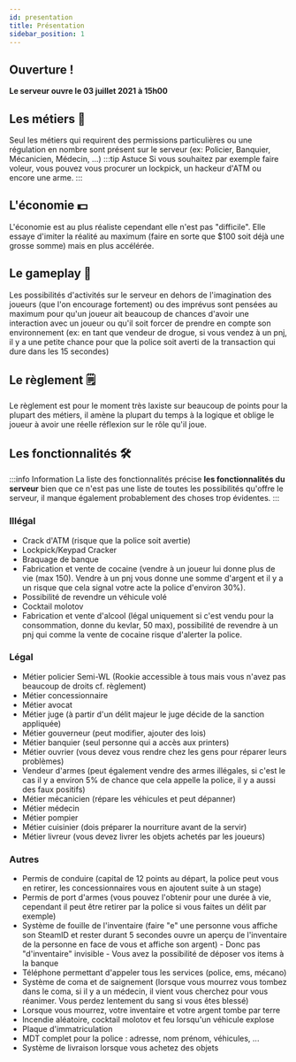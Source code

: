 ```yaml
---
id: presentation
title: Présentation
sidebar_position: 1
---
```

## Ouverture !
**Le serveur ouvre le 03 juillet 2021 à 15h00**

## Les métiers 👔
Seul les métiers qui requirent des permissions particulières ou une régulation en nombre sont présent sur le serveur (ex: Policier, Banquier, Mécanicien, Médecin, ...) 
:::tip Astuce
Si vous souhaitez par exemple faire voleur, vous pouvez vous procurer un lockpick, un hackeur d'ATM ou encore une arme.
:::
## L'économie 💵
L'économie est au plus réaliste cependant elle n'est pas "difficile". Elle essaye d'imiter la réalité au maximum (faire en sorte que $100 soit déjà une grosse somme) mais en plus accélérée.
## Le gameplay 🏹
Les possibilités d'activités sur le serveur en dehors de l'imagination des joueurs (que l'on encourage fortement) ou des imprévus sont pensées au maximum pour qu'un joueur ait beaucoup de chances d'avoir une interaction avec un joueur ou qu'il soit forcer de prendre en compte son environnement (ex: en tant que vendeur de drogue, si vous vendez à un pnj, il y a une petite chance pour que la police soit averti de la transaction qui dure dans les 15 secondes)
## Le règlement 🗒
Le règlement est pour le moment très laxiste sur beaucoup de points pour la plupart des métiers, il amène la plupart du temps à la logique et oblige le joueur à avoir une réelle réflexion sur le rôle qu'il joue.
## Les fonctionnalités 🛠
:::info Information
La liste des fonctionnalités précise **les fonctionnalités du serveur** bien que ce n'est pas une liste de toutes les possibilités qu'offre le serveur, il manque également probablement des choses trop évidentes.
:::
### Illégal
- Crack d'ATM (risque que la police soit avertie)
- Lockpick/Keypad Cracker
- Braquage de banque
- Fabrication et vente de cocaine (vendre à un joueur lui donne plus de vie (max 150). Vendre à un pnj vous donne une somme d'argent et il y a un risque que cela signal votre acte la police d'environ 30%).
- Possibilité de revendre un véhicule volé
- Cocktail molotov
- Fabrication et vente d'alcool (légal uniquement si c'est vendu pour la consommation, donne du kevlar, 50 max), possibilité de revendre à un pnj qui comme la vente de cocaine risque d'alerter la police.
### Légal
- Métier policier Semi-WL (Rookie accessible à tous mais vous n'avez pas beaucoup de droits cf. règlement)
- Métier concessionnaire
- Métier avocat
- Métier juge (à partir d'un délit majeur le juge décide de la sanction appliquée)
- Métier gouverneur (peut modifier, ajouter des lois)
- Métier banquier (seul personne qui a accès aux printers)
- Métier ouvrier (vous devez vous rendre chez les gens pour réparer leurs problèmes)
- Vendeur d'armes (peut également vendre des armes illégales, si c'est le cas il y a environ 5% de chance que cela appelle la police, il y a aussi des faux positifs)
- Métier mécanicien (répare les véhicules et peut dépanner)
- Métier médecin
- Métier pompier
- Métier cuisinier (dois préparer la nourriture avant de la servir)
- Métier livreur (vous devez livrer les objets achetés par les joueurs)
### Autres
- Permis de conduire (capital de 12 points au départ, la police peut vous en retirer, les concessionnaires vous en ajoutent suite à un stage)
- Permis de port d'armes (vous pouvez l'obtenir pour une durée à vie, cependant il peut être retirer par la police si vous faites un délit par exemple)
- Système de fouille de l'inventaire (faire "e" une personne vous affiche son SteamID et rester durant 5 secondes ouvre un aperçu de l'inventaire de la personne en face de vous et affiche son argent) - Donc pas "d'inventaire" invisible - Vous avez la possibilité de déposer vos items à la banque
- Téléphone permettant d'appeler tous les services (police, ems, mécano)
- Système de coma et de saignement (lorsque vous mourrez vous tombez dans le coma, si il y a un médecin, il vient vous cherchez pour vous réanimer. Vous perdez lentement du sang si vous êtes blessé)
- Lorsque vous mourrez, votre inventaire et votre argent tombe par terre
- Incendie aléatoire, cocktail molotov et feu lorsqu'un véhicule explose
- Plaque d'immatriculation
- MDT complet pour la police : adresse, nom prénom, véhicules, ...
- Système de livraison lorsque vous achetez des objets
